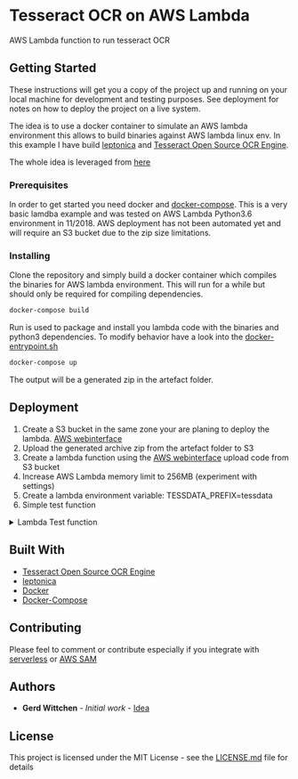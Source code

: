 # Tesseract OCR on AWS Lambda

AWS Lambda function to run tesseract OCR

## Getting Started

These instructions will get you a copy of the project up and running on your local machine for development and testing purposes. See deployment for notes on how to deploy the project on a live system.

The idea is to use a docker container to simulate an AWS lambda environment this allows to build binaries against AWS lambda linux env.
In this example I have build [leptonica](http://www.leptonica.com/) and [Tesseract Open Source OCR Engine](https://github.com/tesseract-ocr/tesseract).

The whole idea is leveraged from [here](https://gist.github.com/barbolo/e59aa45ec8e425a26ec4da1086acfbc7)

### Prerequisites

In order to get started you need docker and [docker-compose](https://docs.docker.com/compose/install/#prerequisites).
This is a very basic lamdba example and was tested on AWS Lambda Python3.6 environment in 11/2018.
AWS deployment has not been automated yet and will require an S3 bucket due to the zip size limitations.

### Installing

Clone the repository and simply build a docker container which compiles the binaries for AWS lambda environment.
This will run for a while but should only be required for compiling dependencies.

```bash
docker-compose build
```

Run is used to package and install you lambda code with the
binaries and python3 dependencies. To modify behavior have a look into the [docker-entrypoint.sh](https://github.com/gwittchen/lambda-ocr/blob/master/docker-entrypoint.sh)

```bash
docker-compose up
```

The output will be a generated zip in the artefact folder.

## Deployment

1. Create a S3 bucket in the same zone your are planing to deploy the lambda. [AWS webinterface](https://aws.amazon.com/console/)
2. Upload the generated archive zip from the artefact folder to S3
3. Create a lambda function using the [AWS webinterface](https://aws.amazon.com/console/) upload code from S3 bucket
4. Increase AWS Lambda memory limit to 256MB (experiment with settings)
5. Create a lambda environment variable: TESSDATA_PREFIX=tessdata
6. Simple test function
<details><summary>Lambda Test function</summary>
<p>

#### Lambda Test function

```json
{
  "image64": "/9j/4AAQSkZJRgABAQAAAQABAAD/2wCEAAkGBxITEhUTExMVFhUWGB0XGRYY\nGB4YGRYYGR8dIxgeFxgYHSggGxslIiAZITEhJisrLi4xGB8zODMsNygtLisB\nCgoKBQUFDgUFDisZExkrKysrKysrKysrKysrKysrKysrKysrKysrKysrKysr\nKysrKysrKysrKysrKysrKysrK//AABEIAFMCWAMBIgACEQEDEQH/xAAcAAEA\nAgIDAQAAAAAAAAAAAAAABwgFBgECBAP/xABPEAABAwIEAwUFAwgFBw0BAAAB\nAgMRAAQFEiExBgdBEyJRYXEIFDKBkSNCUhUzVGJykpOhFySisdE1U3Sz0+Hw\nGCVjZXOCg5SywcPS4xb/xAAUAQEAAAAAAAAAAAAAAAAAAAAA/8QAFBEBAAAA\nAAAAAAAAAAAAAAAAAP/aAAwDAQACEQMRAD8AnGlKUClKUClfC8vG2klbi0oS\nN1KISPqdK+rawRI1B2Pj6eVB2pSlApSlApXRbgAJJgDUk6ACtfv+O8NZWW3L\nxlKxEjNMSJG0jag2OlY7CMctrlGe3eQ6kzqkzsYOm41rIA0HNKUoFKV0dcCQ\nVKIAG5JgD1JoO9K1nGePsNtkqLt21KdChCg45PTuIkj5wK8eD80cKuFZU3Ib\nVpo8C1M+BXAJG2/Sg3KlcJM1zQKUpQKUpQKV8rm4Q2hS3FJQhIlSlEJSkDck\nnQAeNYhvjHDlEJTfWhUTASH2ySTsAArUmgzlK4Sqa5oFKV1WuKDtStRRzNwg\nqUn31vuxJIUAZ/CcsK+Vd/6ScJ/Tmfqf8KDa6Vq6OYmFGSL5jQTquNPIHc+Q\n1rp/SThP6cz9T/hQbXSvHhOJs3LSXmFhxtU5VjYwSDHoQR8q9lApSlApSsBx\nNxlZWCQbl4IJnKgAqWqPBKdY8zp50GfpUS4vzzskz2LLzpKCQSA2M/3QZk5T\nqSoT00MmOmCc8Gn7hhgWbiS86hvMXQQkrUEzGXUCaCXaUpQKVpWMc0sMtnVs\nuOr7RtRSsBpZykCd4g+Gk712seaWEuJze9pR0KXEqQoH0I89xIoNzpUfX3OP\nCW1lHauOR95tsqSfQmJr4f024T4v/wAL/fQSRSo7Z5z4SoiXHkzOpaVGn7Mn\nyrceG8cavbdFyzm7NzNlzCD3VFJkdNUmgydKUoFKxHEnEtrYtdrcuBCdgN1r\nPghA1UfTbc6VFmI8/mwVBqyWqFEArdCQU66wEmDtprQTVSoFZ5+OZhmskZZ1\nh0zl6xKYnaPTz0lvhHi62xBrtbdSjBhSVCFIVAMEdd9xI86DP0pSgUpXxvLt\nDSC44pKEJEqWohKUjxJOgFB9qVDfE/PNltSkWbBeIMdqs5Wz5pSO8obfhrCW\nPP18K+2s2lJ0/NrUgjx+LMD6aetBP9K03gnmNZ4iAlBLb0E9iv4iBuW1bLHp\nqI1ArcQaDmlKUClKjnmNzTt7BPZsFD9zI7gMoQNCe0KToY2A+dBI1KrY5zzx\nMkwi2AnQdmowPCc+tbnwBzmTcOBm+ShpSiAh1OjZMbOZichJ2MxrBiNQmCld\nUKBEjau1ApSlApSlBFvG3OFuxuXbZNst1bUAqKwhMqAOkAkiDv49OtR1inOj\nFHSS2pthPQIbCiJGgKnM0nroBUs4xypsbq9cu3y6vtCCpvPlRISEj4QF9PxC\ns/gnBeH2sdhaMoVEZsudcftrlX8/DwoKmYpidxcr7R95x1XRTi1Kj0mYE9Bp\nVteBFTh1mcoT/V2u6JAHcToJ1qDfaH/ymj/RUf6xyp14JtS1h9o2dSlhsEyT\nJyiYmgzVKUoFa/xpxYxh1uX3pOuVCB8Ti40A8PM9K2CoP9pRlZFkoIVkSXgV\nxKQpXZwD4GEk+cHwNBofGnHV5iy0tkZWysdnbo1lRgCTErUTt57CsjgfJnFH\ntXA0wJiHFyrbcJbnrpqQa37kDwwlFsq7dYKXlLUltapB7GEQUpOglQX3okx4\nVLgSPCgqnxNy8xLDVh4oKkNkLD7JKggpMgnTMgiAZIjzrb+XfNu594QxfOdq\n24oIS4QlKm1E6E5QMySSkGdRU9uIBBBAMiIPUeB8qrRzm4MZw+4aUwCll9Kj\nlJkJcSrvBJjRMKRA1jWgsyDXNalyqxY3OF2zijKwjs1EnMZaJRJPiQkK1/FW\n20GN4jxFVvbPPpbLhabUsIBgqygmJ/49DVb+IONsUxgptkoMHXsWEqGbYSvv\nEkDzgCfSrPvNhQKSAQdCCJBB3BB3FYnhvhe0sUqTaspbCzmVBKiT5lRJjwGw\n1oK/YPyYxRxaA6lDCD8SlLSspHXuIMk76aDTenFnKC+s2S8lSLhKZzBuQpCY\n+LKdx0IEnUb1ZmKGgrhyr5lvWrzdtcuKct3FpTmWpRLEgJTlKjo3tKdgASI1\nmx6TVX+d2BsWuJZWEBtDjSXSkfDnUpQUR4DQGPOrA8AXrj2HWjrhlamUFRiJ\nMbx57+HXSg2ClKUCuCa5rTuaHGH5OsytBSX1nI0lXj95UDcJGvhMDrQaFz+4\ntVphrUQpKVvEg/iSWgkztoSdD0qGrBlSLlpKwQoOIkHQ6kEaHyqR+U3CS8Su\nVXt4S402vv8AaDP7w4Qe6So/CnukyDuBWsY2rtsdWMpGa+yQnvHR3L3ZgTpo\nNulBbOKV1Qa7UCvLijHaNOI/GhSfGMwI2677V6q8WNOZbd5UTlbWcp2MJOho\nKicH8POX90i2bUlKlBRzK+FISCST/d863t7kViOmVy1MiT31iD4fmzp5+dYH\nks4oYxbQYB7QK8x2a9PPWPpVqxQVwa5F4nIBdtgJ1PaLMDxjs9fSvtdciMQE\nZH7ZfjJWmP7Bn/dViaUGtcucCdscPZtXiguN55KCSnvuLUIJAOyh0rZaUoFc\nE1zUS8/eKHLe3btWyAbnOHNJPZpyiBrpJO8dDQYLmxzRuE3CrSxcLaWiQ48k\npJWqNUoOuUJ1BO8jpGul8JctsQxAhxKezZWCrtnSQFeYHxKk9YjzrcORnAiH\nx7/coCkpVDCFDulSfiWR1AOgB6gnpU8oQAAAIjYeHpQQ5g/IRgJ/rVy4tcjR\noBCPMHMFE+oy1mLDkpYNPofQ9cgtuJcQnMiAUkKAJyZiJG8gx9ak2lBwBXNK\nUFTeYrZXjN0gGM1xl9Jgf8elSDccgl65L4EaQFsnymSF+saV7OIOUFzcYg7d\ni4ZSlbwcAIUVASPKJ0qZBQQpY8gU5Ptr05j0bbGUbdVGT6wPSvo7yBZ0y3rm\n+stpMiDtroZj5TU0V5cVvEssuurMJbQpZMgaJBO506UFSeNcATYXSrVL4eKE\npKlBOQJUROUiTqBBn9boRVk+VGGuW+E2rTohYSpRHh2i1LAPgQFCR0M1XDhb\nC1X+JtNwtxLr2dwq1UW82ZZWR1ImT4mrctpgRAHkKDvXixjEm7Zlb7pyttpK\n1HfQeXU9APE17a1bmeB+SryQCOxVuY16GfEGCB1260Fb7t65xfEVFOda33IS\nDJDTalQkEDZCAdfTzqY8I5F2CEDt3HnlwJIUG0g9coSJj1JrRfZ4cP5SdSIh\nVusnQdFojXeNasenYUEXYryQw9TSgwXWnI7qyvOmemZJHw+Ma1CuEXr2FYkl\nxaDnYcIWjVOZOoVG0gjUE6HQ1bs1X/2jGmk3dspKYcU0orVA7wCoR6kd/fyo\nJ8tXwtCVp1SoAg+IIkfyr61qXKjN+SbPMtSj2WhMaCTlSIGwEAeQrbaBVdOe\n3F5ubgWTRUG7ZR7SdAt308EiQD5nyqxDjgSCSYAEn0G9VS4PKbzGmVOiQ7dF\nxQ6HvFYGvSQBB6UEh8A8mG1sh7EQvMoApYSrLkHTtCNcx10B0B8dtqv+TOEr\nQUoZW0rotDq1EfJxSkn6VIQrmgqZxvwHdYa6e0BWxplfSkhBnYH8KpB0nzFT\nnyi44GIW/ZuSLhgJSsk/nAZAWIAAkgyOn0raeLMGRd2b9uoA9oggT0Xug/JQ\nSflVbuUV+7b4swhMAuKLLiT+FWqhp1BSk+ooLUUpSg0fnDxD7nhzmUqDr32L\nZSNirVRJOwyhVQjyp4G/Kb6g4oi3ZAUvLupSicqASIE6knXQecjOe0Ti613r\nVtshlrOB4rcJkn5BIHz8alXlDw+mzw1kCCp9IuFqGklxIKQPJKco9QT1oMl/\n/C4Zlye4WsRH5lGb9+M0+c1CPNDleqwCrm3VmtJAIUe+1mMAE/eRMAHfUTO9\nWRrG8R4ULq1ft1bOtqRPgVDQ6g7GD8qCO+RvGouGRYuk9swjuaGFMJyga7Zk\nyBHgRHlK1VT5ZYkbLF2A4Snvm3cA1+KUwY0Iz5T8pq1SDpQdqUpQKUpQKUpQ\nVw9oj/KaP9FR/rHKsBw+f6rb/wDYt/8ApFQp7SVqlL9o6IzLbcQdNw2pJTJ6\n/GalHle2pOE2QUZPYpO891Wqf7JA8tqDaaUpQK4iuaUHEVzSlANQP7SGIJLt\noyFAlCVuEfeGcpCZ9cp+lStxrxYzh9up50gq1Dbcwp1X4U7/ADMafSa/cNYS\n9juKqceScpUHHyJAQ0CAlCSB8UQgdSEz0JoJn5H2iW8HtyE5VOFxaz1Ue0UE\nqP8A3EoE+AFb5XxtLZDaEttpCUJASlKRASkbAAbAV9qBSlKDia+N7dttNrcc\nWEIQkqUomAkDck1FvPLjC9sFWotHg32gcK+4hc5ckfnEmNzt41CfEHF9/fQL\nm4W6AZCICUTtORACZ84mgy3MjHVYjia1tQpGYMMxstKSQkgkD4iSdds0dKsx\nwjh6reytmF/G0y2hWs95KQFa+tQLyPfw1t9S7xaUPpILBdMNjfMUkmO02ifl\nrNWPRHSg7UpXBNB8MQu0MtrdcUEobSVqUdglIkn6VWbHb57HsWSlrMELORoK\nkhttO61JExOqj5wJrceePHx72HW6o/SFDwI/NajzBJHkPGti5NcAKsWzc3AI\nuHkZcsn7JskHKRMFSoSTO2UAdZDfMCwlu0t2mGkgJbSEiBEkbk+ZMk+pqq/E\nDQRjLqUBaQm8MZiSr85vJ1M7gnWCKtyaqNiCe0xpY1VnviBESQXiBE6ek6UF\nuQK5rgGuaBXyuUJKFBQBSQQQdiCNZ8q+teTFlqDDpQJUG1lIiZUEmBHX0oKp\ncrGyrFrMJmQ6FaGNEglX8gdOu1WKxXmRhdsoocu2ypJylKJcKTrIPZgxER5V\nWbhvhW8vXMlvbrX4mMqE/tLVoP7/AFqUML5CLISbm7CTrKGkZo00hxRE/u0G\n3v8AOvCUmAt1Q/Elox/ag/yrb+HuKLO9TmtrhtzrlBhY/aQYUPpURX/IBWvY\n3o6aONEdNe8lRnXyqN8Vwu9wm8CVZmnWzmbdTspIPxIPVJ6g+JBFBb6lapy4\n4wRiVoHdA8iEPIGwXG6RJ7itx8x0ra6Dgmqt8ycS/KGMrQFdwOJtmzGgCVZV\nGBqe+VHzqz167kQpcTlSVR6Amqm8u7xhGIJurtwZWQu4ObvKdcQCUJTm0LhV\nBEkajeYoLPcL4UixtGrfOCllEFZASCd1KPQak9frXgHMbCc2X35mZjcx+9ER\n57VA2PYliONXa1MtPKaUrs0NJns0pTKkhxU5M0d4kn00ArIK5H4pGabaYnL2\nipmNtURPzjzoLFWGIMvoDjLqHEHZSFBST80mK9NVCxPDMRwp4JWHrZaphbay\nkLSN8q2zBGvj97UCp65R8di/t+ycM3LISFkkS6CSAtIGvhm03I8aCQ6UpQKU\npQKjbnvjqrfDi02sBdwsNkdS3BLkeEwBP6xqSFGqs818fVfYo6EAlLR92bSB\nJVkJzRB7xUsqiNxloNy9nDCjmurpSdgllCuhJlTgHpDf1qdawHAmC+52Fvbk\nALQjvwSQXFSpZk6/ETWfoFebELVLra21CUrSpJ66KEHQ16a6rVFBVLA7+4wL\nE1ZwkqaJadTEhbaoJyEwQSAlQOnSdJqx2Cca4fcpBZumiYBKVKCVpkD4kqgj\ncD1qAubvGLGIPBNu0gobIAuMpDq95GuvZaiARMjSBWJseW+LPNpcRZuFChmS\nSpCZB65VqBE6dKCwvFvMSwsUAuOhxZ1S21C1kTqd8oG+pI2quuI3dzi+IjVS\n1POBKUgFQZbJ0CU9EoGp22JO816neV2MJSSbJcAToptR+QC5J8hWb5V8wkYa\nfd7hlIaUs53QmHkE6HON1pEARuI67UFhcBwxu2t27doHI0kITJkwOpPid/nX\nvr42j6VoStBlKgFJI2KSJBHqK+1BwRVSb95eGYs4toZV29wvKCSQUEmEkq1I\nUhUE+B+dW3qKecHLp2/U0/aISXhKHAVBGZESgydyDI9FDwoJHwXFmbllt9lY\nW2tOYEfzB8CDII6EV7pqpWC8TYlhLy2kKU0Qr7RlxIUgqTpqk9YAGZJBIA1i\ntjxDnfii0kITbtSIlLZUQfEdopQ+oigmDmXxu3htsSFf1hxKgyiCRIgFStNE\npkHXfb0r7y0cKsYtFEyS9JPiTJNZTgvha8xl4uvuLLCVS684TqJlSGp0Cjrt\non6CsbwYlKMbYFt9o2LvK2SfibzEAk6a5NfOgtnSuEmuaCpvMFarvGblKNVL\nuOwSDCe8jK2PlIAmrUYZZpZZaaSIS22lsCSYCAABJ1O25qq3Gea2xm4W33lN\n3ZeTI0KirOAQNwCY+VWutXCpKVKSUkgEpO6SRqPlQfWuq9q7V1XtQVHDQTje\nUAgJv4AO4Ae2PnVuRVS+ZTCWMXuU26SjK6FJAJJCyEqJT1HeJIHSQOlW0FBz\nSlKBSlKBSlKCu/tE3KziDLZJKE26VJT0ClrWFEeZCU/u1MXLNKxhVlnMnsEE\nfskdz+zlqHfaHZjEGlZYzsAFX4oUrcdI018/Kpl5dXaXcMtFoKI7FAIR8KVJ\nSAU7nUEQR4ig2OlKUClKUCtI5kcwWcNbKdF3Kky215HZS42RofMxHnXk5o8x\n28PR2LWRy6XsiZDQ/E4Bv5J0n03hThLhq5xm8UVuEyQt95WpSDP9oxCRsI6A\nCg7YVhOI47dlZKlSe+6qeyZBkhIHTyQPn1NWU4Y4fZsrdDDKYCQAVdVqAEqU\nepJk/M124d4ft7JlLNu2EIG/4ln8S1feV5n5QNK64/xJa2eU3L6GgucuYmVE\nbwACYGk+ooMvSsfgmMsXbfa27qHW5jMgzBG4I3SdRofEVkKBSlKDw4lg1tcQ\nH2GngDIDqEuAE7kBYMH/AArzN8L2KUKQm0t0oXopKWUJCh+sAnWsvSgrlzl5\ndt2Kk3VqlQt1HKpEyGV/dykmcqtd9iInvADe+QfESrixWwtSSq2WEpEQQ0oS\nifGDnE+QrYebmT8k3naRHZiJE9/Mns9uubL84qH/AGeE/wDOLhlWjCtAND3k\nRmPTy86CyNYPjTHhY2bt1kz9llhMxJWpKEyY0EqE+U1nKxvEWEIu7Z22WSlL\nqCgkAEidiJBEigqdgWPhq/TevtB+HVOqQTAWpU6zESFHMNPu1LA9oBv9AX/G\nH+zrLo5E4flAU/dkjchTYn5FowP8dzS65FYerLkeuURAV3kKzRudUaKOm2gj\nagw7nP8ATBiwVPSXhE+f2dRI3jsYgL5Tcn3g3HZ5oGbOVhOaJgGOnSpvPIew\nlJFzdR94S3r+yez7o9QahP8AIyDinuQUrJ737vm0Ksva5J2jNGu0UEmp5+u/\noCNf+mP/ANKmXhzGEXds1ct/C6gKAmcp+8knxSoFJ9K0C75G4av4HLluI0C0\nqEaT8SCddeu5+Vb/AMOYI1ZW7ds1mKGxAKjKjJJJJAAkkk6ADXQCgyVcEVzS\ng4SmK5pSgVpfNjhn36wcSmA419s2T1KAZTJ2zAkesVula/x7iYt8Pu3ZAIZW\nEk/jUkhAjrKiKCE/Z3uVDEHWkqIQtgqUPxKQpOU/LMr61Yyq3+zw2TiTigNE\n26wfKVNx9dashQfC8bzoUiYzJKZ8JEVTrA8BdfvEWYAS6tzszMQggnMT4hIB\nOm8VcsiqtcYtqwzHFuIA+zfTcISklIKVELyabCCUn1NBY3hfhu3sWEsW6SEC\nSZMlSjupR6nb6VmAK+GH3SXWm3U/CtCVjWdFAEajevRQYLjHhhnELZdu7pIl\nKwAVNrGykz8wY3BI61Wvgp52yxlhpChmTdC2WqNFJU4EL0PQiSOo0q17iwkE\nnYCT6CqnYG4H8cZdbBIcv0upEa5C8FSR5J1PhB8KC2dKUoFKUoMZxJi6bS1e\nuVCQ0gryzGYjZM+JMD51WHgTB/fsWaSrMEqdLy8p1SEysgHfcZZ31qWfaC4h\n7GzTap+O5V3vJpsgn5lWUegVXj9nzhpKWVX64K3CptvrkQkws7aKUfPYUExI\nrtSlArQ+dGOuWmGqU0vI44tLSVA5VAGSooI1BgHUbTW+VFvtDMFWHNKCSQh9\nJJBEJBStMmR1JA6akUGiciuDk3Nwq7dBLduoZExKVuwTqf1O6qB1KddKsYna\noj9nC5R7nctT30v5ynqErQgJPzKVfSpdoOCKgj2gOFENKRiDSSFOLCHojLmj\nuK01BMEE9dOu88VD3tF4okWrNsFDMt3OpIUM2RCVRmTvGYgz+r9AynIPGHHs\nN7NQ0t3C2lZM5ge8BqZGUKA8IjwqTaiz2erNSMNWo7OXClJ9AEJ+eoO1SnQK\nUpQYzGOH7W6CRcsNuhJkZ0hUT4E6isJh/LLCGVZkWTZJ6OFTo+SXVKA+lbdX\nnxC9bZbU66tKEJ1UpaglKR5k0Gnc2MdFhhjvZgJU5DDYA0SXAZ0G0ICyPMCo\no9n3CQ7iCnlJBTbtkgmdFr7qCBsdO039a8nNjjEYndttW4UppolDZEntlry9\n4IyzOmUDUmPOKmvlZwz7jYNtrbCH1St3YkqJOUKUN4TAiTGupoNwpSlBVbnR\narbxa4Kk5Q5kcTEwpJQkFQnxUFA+YNWV4YvC9aWzpyy4w2s5dpUkExqdJqHv\naOwpRVa3QR3cqmVr8DOZsHy1XHzrauQ2O9vh/YKUCu1UW95JbV3myfAfEj/w\nxQSXXVe1dq0vm5jy7TDHnGyA4spaSSJ+MwrTb4c0E9aCBMAR+U8bbLvfS/cF\nas+mZtMqynLt3UxpVrUVXX2ebILxBx0x9kwco81qCZBnoMw+dWMoFKUoFKUo\nPNc37Tcdo4hE7ZlhM+kmvgcdtf0lj+Kj/GoI5l8EYre4ncOt2qlo7oQoLQEl\nAAAgqKddCSNwSdxBOFRyZxcpCi02Jjul1MifGNNPWgzvtDYghy5tQhaVBLKj\nCSDGdWhkeIH8qk/ltiNs1hdmhVwyCGUkguJBBV3iCJ3Ex8qhf+hXF/wM/wAU\nV2VyUxWAQGCTuA7qn1JSAfkTQWL/AC7a/pLH8VH+Neq1ukODMhSVJ/EkhQPj\nqKrR/Qpi/wCBn+KKmzlRgLtlh6GHkhLoWtSgCFAyo5TI/Vy0G41F/N7mUbAe\n7W4/rKkhXaaFLKTMGCCFLMHQ6Aa1KFQpzX5b39/fm4tw2Wy2lOq8pBTMyCPO\ngjrhLDkYjeLfv7xtluQt5x1SUlxSj8Ce8nVQSvvD4QPMTP2BY7gto0lm3vLN\nDaegeRJPUqOaVKPiahBHJvFy5kLTaRE9oXU5PTSVT8q9p5GYn0ctTp0cX9NW\n/wDdQT1bcXYe4YbvLZZGpCXkGB+9UW+0Didq8wwlu5Qt5twns0FK5QpOqlKG\nqQIGkwZ1BgRrR5FYn/nbT99z/ZV8LPkliiwSTbohRELcPeAiFAoSrQ67wdNq\nCRPZz/yc/wD6Wv8A1bNSpWm8q+FHcNs1MvKQpxbqnTkJKRISkAFQBOiQdutb\nlQYPjXiAWFm7dFBX2cQkECVKISmSdhJEnwnetT4a5yYe+lIfUbd3KMwWCW83\nglYH94H8q3rGcKZumVMPoDja/iSSQD4aggggwQRqCKh/inkVOZdlcR1DT2vy\nS4kaddx4SdzQTLb37SxKHELExKVBQ+oNYrG+MbC0JFxctIUBOTNmcg7Q2mVa\n+lQAOSuLfgZ/iivpb8k8VKgFBlIO6i5IHySCaDnmrzLViCgxb50Wo3CtC8ZB\nBUOgBAgT5nwEockOGPdbHtiTnuiHCCnKUpTIQnXWdyfXymvhwdyatLVQduF+\n9OJIKQU5G0kfqSc5/a08qk4Cg5pSlArz4hetstqdcUEoQCpSjskDcmvRWG4w\nwT32yftc+QuogK10UCCmY3EgSOokUGCc5q4Rkze9p2nKErzekZfi8qr69irB\nxkXSCQx74l6SDOTtApRgknxMVIFtyCezjtL1vJ1ytkmPIEgT6/z2r3XfIFBV\n9nfKSn9dkLM6zqlxIjbpQbb/AEvYOFZTcneJ7JyPCZy7edbrh96h5tLragpt\naQpKhspJEgioWPs/q6YgPnbkf/N/xFTDw/hYtbZm3CswabS3miJygCYkxO/z\noMhUa84eNbnDBaqtw2e1U5nC0kyEZIAggj4j/KpK CcScKWl8gIumQ4EzlMl\nKkFUTlUkgjZPrFBHWD8+bZUC4tnWtu8hQcT qSDlUBPhNbza8wcLcSFC+twD\n+NwII9Urg1p+L8i7Jclh51nSADD ZHXWFeomteueQD0wi+bI/WaKDPoFq/vo\ JIxrmbhdu2Vm6bdOwQyoOqUYmISdB0kwKgjjfje6xZ9LaULS1mCWrdBkqUTu\nsAd ZPyHTqTtbXIC4kTetATqQ2omPISJ+oqTuDOXtnhyUltA eG77gBX55Oi\nE+Q6bk70GP5S8D/k6 Up2DcuwXI1CAPhQD1gySRoT5AVv1KUCoq55cELu2UX\nNugrfa0UlI7y2jrp4lJkg ClVKtcKFBWnlhzRVhw93eQp22kkFJ77U75QdFJ\nJ1y6RJM9DMqeaOEZZ98RtMQuf Mu9fDiflZh14CezDDsz2jICSZ3zJjKqfSf\nA7zpH/J9/wCsB/5b/wDagxnM3m6m7 NrZJWhtwQ6tYyrUPwJAJhJ6nczGms7\nDyK4JWwFX1wkpW4nKygiClswVLI3BVsNo /ir1cN8jrVhxK7l43ISZDeTs2z\ntGcBSiqNdJg6SImZWQmBQdqUpQKUrq4mRG1BW nhivvGKrQlJHYISx4lSgVK\nkAea4HpViuFsP93s7dnKEltpCSBtmCRm/nJnzrVMK5S2DT3vDinrh3tO1CnV\nzrMjMEgZtdZPhW/AUHNKUoFYziPBW7y2ctnfgcTBI3Sd0qTP3kmCPSsnSgqr\ncMX2AX6VGdDKSCQ2+jYyOu57p1SqD4TJ+G8+LJSR21u+2cuuXKtObwBkEjzI\nFSbjOEMXTSmX20uNqEFJ/wDYjVJ21BB0qP7rkbhilZkrum9B3UOJI0699tRn\n50GK4i57sJbIs7dxbhGingEoSfNKVFSvTTfeonssPxDGbtbiQp55ZzLWYCED\nQCSdEpGgCRrA0Bqb7HkhhaB3zcO7fG4ABHgG0p385rfcIwhi2bDVu0hpsfdQ\nIE+J6k+Zk0HHD+HJtrdphAAS2gJESRoNYnXUyfnWQpSg+F9dBptbivhQlSz6\nJEmone5+Wkdy0uFHTRRQkROuoJ6T0+m9S2+0FApOxBH1qLv6BcN/z95++1/s\naDDv+0AiSBYKIkxL4E+EgNmPST86j3iTjDEMXWGlSUlct27Q7oJgCQO8s+aj\nAkxE1NFjyVwpEZ0POwI+0dIB13PZBGvTTTStxwLhy1swRbMNtTAJQIKo2zHc\n/M9aCLuVHKp22fTdXwSFIEtNBQVCiFZi5pEpEQATrr0FTOKUoFKUoMZxHhDd\n3buW7k5HElJgwR1BBIOoIB2O2x2qsWNYNiGB3IUlakKP5t5HwLHXeQfNCh1G\nmoq2FeLFMLZuEhDzTbiQoKCVpChmGxhQImggy35+3ASkLs2ioDvFK1JBPkkg\nx9TWoY3jt/jl0huCok/ZMI+BsGJJ+WpWo/QaVPdzyswhasyrJAMAd1biE6fq\noWEn6VnsH4btLUk29uy0TuUICVEeGYCY0GlBgeV/BAwy2KVKSt5w5nVpGkjQ\nISTqUJ1ieqlHSYrdKUoFKUoFKUoOMormlKBSlKBSKUoFKUoOIpFKUCKRSlBz\nSlKBSlKBFKUoFKUoFKUoFKUoFKUoFKUoFKUoFKUoFKUoFKUoFKUoFKUoFKUo\nFKUoFKUoFKUoFKUoFKUoFKUoFKUoFKUoFKUoFKUoFKUoFKUoFKUoFKUoFKUo\nFKUoP//Z\n"
}
```
</p>
</details>

## Built With

* [Tesseract Open Source OCR Engine](https://github.com/tesseract-ocr/tesseract)
* [leptonica](http://www.leptonica.com/)
* [Docker](https://www.docker.com/)
* [Docker-Compose](https://docs.docker.com/compose/install/#prerequisites)

## Contributing

Please feel to comment or contribute especially if you integrate with [serverless](https://serverless.com/) or [AWS SAM](https://docs.aws.amazon.com/lambda/latest/dg/deploying-lambda-apps.html)

## Authors

* **Gerd Wittchen** - *Initial work* - [Idea](https://gist.github.com/barbolo/e59aa45ec8e425a26ec4da1086acfbc7)

## License

This project is licensed under the MIT License - see the [LICENSE.md](LICENSE.md) file for details
